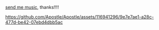  [send me music](https://joel.123guestbook.com/), thanks!!!!   


https://github.com/ApostIe/ApostIe/assets/116941296/9e7e7ae1-a28c-477d-be42-07ebd4dbb5ac

